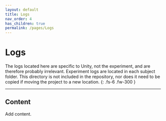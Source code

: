 ```yaml
---
layout: default
title: Logs
nav_order: 4
has_children: true
permalink: /pages/Logs
---
```


# Logs

The logs located here are specific to Unity, not the experiment, and are therefore probably irrelevant. Experiment logs are located in each subject folder. This directory is not included in the repository, nor does it need to be copied if moving the project to a new location.
{: .fs-6 .fw-300 }

---

## Content

Add content.
